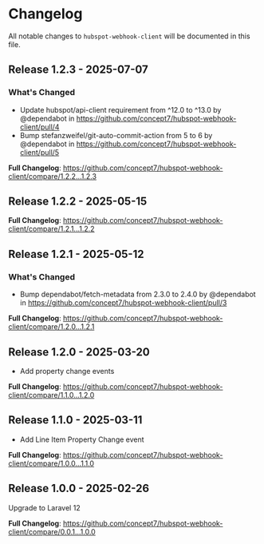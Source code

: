 # Changelog

All notable changes to `hubspot-webhook-client` will be documented in this file.

## Release 1.2.3 - 2025-07-07

### What's Changed

* Update hubspot/api-client requirement from ^12.0 to ^13.0 by @dependabot in https://github.com/concept7/hubspot-webhook-client/pull/4
* Bump stefanzweifel/git-auto-commit-action from 5 to 6 by @dependabot in https://github.com/concept7/hubspot-webhook-client/pull/5

**Full Changelog**: https://github.com/concept7/hubspot-webhook-client/compare/1.2.2...1.2.3

## Release 1.2.2 - 2025-05-15

**Full Changelog**: https://github.com/concept7/hubspot-webhook-client/compare/1.2.1...1.2.2

## Release 1.2.1 - 2025-05-12

### What's Changed

* Bump dependabot/fetch-metadata from 2.3.0 to 2.4.0 by @dependabot in https://github.com/concept7/hubspot-webhook-client/pull/3

**Full Changelog**: https://github.com/concept7/hubspot-webhook-client/compare/1.2.0...1.2.1

## Release 1.2.0 - 2025-03-20

- Add property change events

**Full Changelog**: https://github.com/concept7/hubspot-webhook-client/compare/1.1.0...1.2.0

## Release 1.1.0 - 2025-03-11

- Add Line Item Property Change event

**Full Changelog**: https://github.com/concept7/hubspot-webhook-client/compare/1.0.0...1.1.0

## Release 1.0.0 - 2025-02-26

Upgrade to Laravel 12

**Full Changelog**: https://github.com/concept7/hubspot-webhook-client/compare/0.0.1...1.0.0
